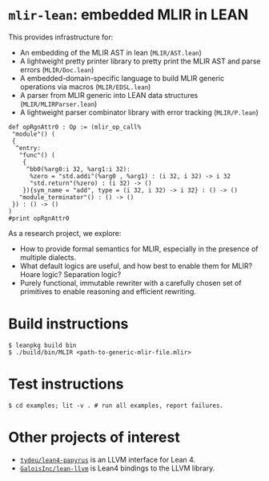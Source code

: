 # `mlir-lean`: embedded MLIR in LEAN

This provides infrastructure for:

- An embedding of the MLIR AST in lean (`MLIR/AST.lean`)
- A lightweight pretty printer library to pretty print the MLIR AST and parse errors (`MLIR/Doc.lean`)
- A embedded-domain-specific language to build MLIR generic operations via macros (`MLIR/EDSL.lean`)
- A parser from MLIR generic into LEAN data structures (`MLIR/MLIRParser.lean`)
- A lightweight parser combinator library with error tracking (`MLIR/P.lean`)

```lean
def opRgnAttr0 : Op := (mlir_op_call%
 "module"() (
 {
  ^entry:
   "func"() (
    {
     ^bb0(%arg0:i 32, %arg1:i 32):
      %zero = "std.addi"(%arg0 , %arg1) : (i 32, i 32) -> i 32
      "std.return"(%zero) : (i 32) -> ()
    }){sym_name = "add", type = (i 32, i 32) -> i 32} : () -> ()
   "module_terminator"() : () -> ()
 }) : () -> ()
)
#print opRgnAttr0
```

As a research project, we explore:

- How to provide formal semantics for MLIR, especially in the presence of multiple dialects.
- What default logics are useful, and how best to enable them for MLIR? Hoare logic? Separation logic?
- Purely functional, immutable rewriter with a carefully chosen set of
  primitives to enable reasoning and efficient rewriting.

# Build instructions

```
$ leanpkg build bin
$ ./build/bin/MLIR <path-to-generic-mlir-file.mlir>
```

# Test instructions

```
$ cd examples; lit -v . # run all examples, report failures.
```


# Other projects of interest

- [`tydeu/lean4-papyrus`](https://github.com/tydeu/lean4-papyrus) is an LLVM interface for Lean 4.
- [`GaloisInc/lean-llvm`](https://github.com/GaloisInc/lean-llvm) is Lean4 bindings to the LLVM library.

